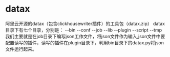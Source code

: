 # datax
阿里云开源的datax（包含clickhousewriter插件）的工具包（datax.zip）
datax目录下有七个目录，分别是：
--bin
--conf
--job
--lib
--plugin
--script
--tmp
我们主要就是在job目录下编写json工作文件，将json文件作为输入,json文件中要配置读写的插件，读写的插件在plugin目录下，利用bin目录下的datax.py将json文件运行起来。
